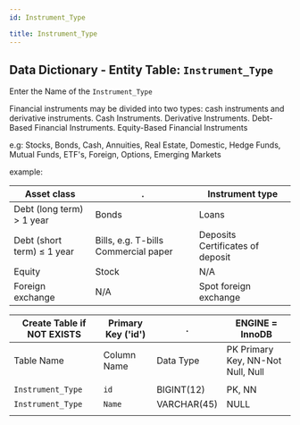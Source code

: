 ```yaml
---
id: Instrument_Type

title: Instrument_Type
---
```


## Data Dictionary - Entity Table: `Instrument_Type`

Enter the Name of the `Instrument_Type` 

Financial instruments may be divided into two types: cash instruments and derivative instruments.
Cash Instruments.
Derivative Instruments.
Debt-Based Financial Instruments.
Equity-Based Financial Instruments

e.g: Stocks, Bonds, Cash, Annuities, Real Estate, Domestic, Hedge Funds, Mutual Funds, ETF's, Foreign, Options, Emerging Markets

example:

|Asset class|.|Instrument type
|---|---|---|
|Debt (long term) > 1 year |Bonds	|Loans|
|Debt (short term) ≤ 1 year |Bills, e.g. T-bills Commercial paper| Deposits Certificates of deposit|
|Equity	|Stock|	N/A|
|Foreign exchange	|N/A	|Spot foreign exchange|


| Create Table if NOT EXISTS| Primary Key ('id')|.|ENGINE = InnoDB|
|---|---|---|---|
|Table Name |Column Name|Data Type|PK Primary Key, NN-Not Null, Null|
||
|`Instrument_Type`|`id`|BIGINT(12)|PK, NN|
|`Instrument_Type`|`Name`|VARCHAR(45)|NULL|
||
